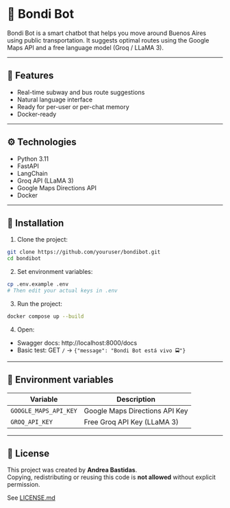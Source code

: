 # 🚌 Bondi Bot

Bondi Bot is a smart chatbot that helps you move around Buenos Aires using public transportation. It suggests optimal routes using the Google Maps API and a free language model (Groq / LLaMA 3).

---

## 🚀 Features

- Real-time subway and bus route suggestions
- Natural language interface
- Ready for per-user or per-chat memory
- Docker-ready

---

## ⚙️ Technologies

- Python 3.11
- FastAPI
- LangChain
- Groq API (LLaMA 3)
- Google Maps Directions API
- Docker

---

## 🔧 Installation

1. Clone the project:

```bash
git clone https://github.com/youruser/bondibot.git
cd bondibot
```

2. Set environment variables:

```bash
cp .env.example .env
# Then edit your actual keys in .env
```

3. Run the project:

```bash
docker compose up --build
```

4. Open:

- Swagger docs: http://localhost:8000/docs
- Basic test: GET `/` → `{"message": "Bondi Bot está vivo 🚍"}`

---

## 🔐 Environment variables

| Variable              | Description                              |
|-----------------------|------------------------------------------|
| `GOOGLE_MAPS_API_KEY` | Google Maps Directions API Key           |
| `GROQ_API_KEY`        | Free Groq API Key (LLaMA 3)              |

---

## 📄 License

This project was created by **Andrea Bastidas**.  
Copying, redistributing or reusing this code is **not allowed** without explicit permission.

See [LICENSE.md](./LICENSE.md)
